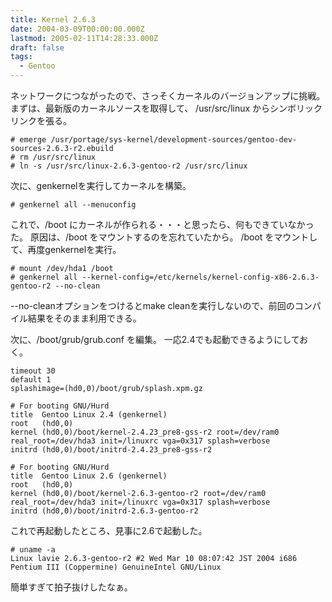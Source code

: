 ```yaml
---
title: Kernel 2.6.3
date: 2004-03-09T00:00:00.000Z
lastmod: 2005-02-11T14:28:33.000Z
draft: false
tags:
  - Gentoo
---
```


ネットワークにつながったので、さっそくカーネルのバージョンアップに挑戦。 まずは、最新版のカーネルソースを取得して、 /usr/src/linux からシンボリックリンクを張る。

```
# emerge /usr/portage/sys-kernel/development-sources/gentoo-dev-sources-2.6.3-r2.ebuild
# rm /usr/src/linux
# ln -s /usr/src/linux-2.6.3-gentoo-r2 /usr/src/linux
```

次に、genkernelを実行してカーネルを構築。

```
# genkernel all --menuconfig
```

これで、/boot にカーネルが作られる・・・と思ったら、何もできていなかった。 原因は、/boot をマウントするのを忘れていたから。 /boot をマウントして、再度genkernelを実行。

```
# mount /dev/hda1 /boot
# genkernel all --kernel-config=/etc/kernels/kernel-config-x86-2.6.3-gentoo-r2 --no-clean
```

\--no-cleanオプションをつけるとmake cleanを実行しないので、前回のコンパイル結果をそのまま利用できる。

次に、/boot/grub/grub.conf を編集。 一応2.4でも起動できるようにしておく。

```
timeout 30
default 1
splashimage=(hd0,0)/boot/grub/splash.xpm.gz

# For booting GNU/Hurd
title  Gentoo Linux 2.4 (genkernel)
root   (hd0,0)
kernel (hd0,0)/boot/kernel-2.4.23_pre8-gss-r2 root=/dev/ram0 real_root=/dev/hda3 init=/linuxrc vga=0x317 splash=verbose
initrd (hd0,0)/boot/initrd-2.4.23_pre8-gss-r2

# For booting GNU/Hurd
title  Gentoo Linux 2.6 (genkernel)
root   (hd0,0)
kernel (hd0,0)/boot/kernel-2.6.3-gentoo-r2 root=/dev/ram0 real_root=/dev/hda3 init=/linuxrc vga=0x317 splash=verbose
initrd (hd0,0)/boot/initrd-2.6.3-gentoo-r2
```

これで再起動したところ、見事に2.6で起動した。

```
# uname -a
Linux lavie 2.6.3-gentoo-r2 #2 Wed Mar 10 08:07:42 JST 2004 i686 Pentium III (Coppermine) GenuineIntel GNU/Linux
```

簡単すぎて拍子抜けしたなぁ。
